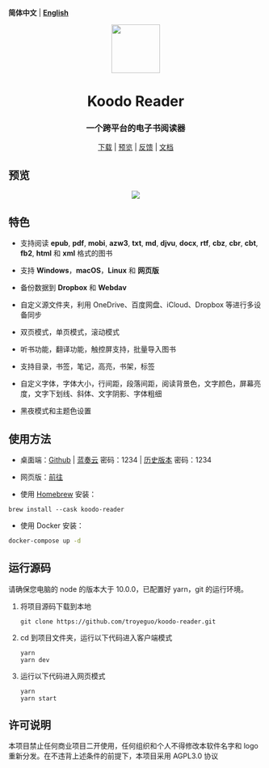 <div align="left">

**简体中文** | [**English**](https://github.com/troyeguo/koodo-reader/blob/master/README.md)

</div>

<div align="center">

  <img src="https://i.loli.net/2021/07/30/ZKNMmz54Q3uqlrW.png" width="96px" height="96px"/>
</div>

<h1 align="center">
  Koodo Reader
</h1>

<h3 align="center">
  一个跨平台的电子书阅读器
</h3>

<div align="center">

[下载](https://koodo.960960.xyz/download) | [预览](https://reader.960960.xyz) | [反馈](https://koodo.960960.xyz/support) | [文档](https://www.notion.so/troyeguo/e9c4e5755d564b0db6340eeba6d9ece9?v=7c8fcbed9adf4592ada95cfd593868c9)

</div>

## 预览

<div align="center">
  <a href="https://github.com/troyeguo/koodo-reader/releases/latest">
    <img src="https://i.loli.net/2021/07/30/p7RlUIBv2LVtTPq.png" >
  </a>
  <br/>
</div>

## 特色

- 支持阅读 **epub**, **pdf**, **mobi**, **azw3**, **txt**, **md**, **djvu**, **docx**, **rtf**, **cbz**, **cbr**, **cbt**, **fb2**, **html** 和 **xml** 格式的图书

- 支持 **Windows**，**macOS**，**Linux** 和 **网页版**

- 备份数据到 **Dropbox** 和 **Webdav**

- 自定义源文件夹，利用 OneDrive、百度网盘、iCloud、Dropbox 等进行多设备同步

- 双页模式，单页模式，滚动模式

- 听书功能，翻译功能，触控屏支持，批量导入图书

- 支持目录，书签，笔记，高亮，书架，标签

- 自定义字体，字体大小，行间距，段落间距，阅读背景色，文字颜色，屏幕亮度，文字下划线、斜体、文字阴影、字体粗细

- 黑夜模式和主题色设置

## 使用方法

- 桌面端：[Github](https://github.com/troyeguo/koodo-reader/releases/latest) | [蓝奏云](https://wwa.lanzoui.com/b0c90cieb) 密码：1234 | [历史版本](https://wwa.lanzoui.com/b0c97tupi) 密码：1234

- 网页版：[前往](https://reader.960960.xyz)

- 使用 [Homebrew](https://brew.sh/) 安装：

```shell
brew install --cask koodo-reader
```

- 使用 Docker 安装：

```bash
docker-compose up -d
```

## 运行源码

请确保您电脑的 node 的版本大于 10.0.0，已配置好 yarn，git 的运行环境。

1. 将项目源码下载到本地

   ```
   git clone https://github.com/troyeguo/koodo-reader.git
   ```

2. cd 到项目文件夹，运行以下代码进入客户端模式

   ```
   yarn
   yarn dev
   ```

3. 运行以下代码进入网页模式

   ```
   yarn
   yarn start
   ```

## 许可说明

本项目禁止任何商业项目二开使用，任何组织和个人不得修改本软件名字和 logo 重新分发。在不违背上述条件的前提下，本项目采用 AGPL3.0 协议
